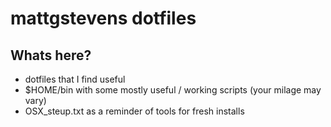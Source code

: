 # mattgstevens dotfiles

## Whats here?
* dotfiles that I find useful
* $HOME/bin with some mostly useful / working scripts (your milage may vary)
* OSX_steup.txt as a reminder of tools for fresh installs
